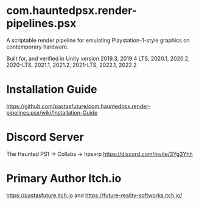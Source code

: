 # com.hauntedpsx.render-pipelines.psx
A scriptable render pipeline for emulating Playstation-1-style graphics on contemporary hardware.

Built for, and verified in Unity version 2019.3, 2019.4 LTS, 2020.1, 2020.2, 2020-LTS, 2021.1, 2021.2, 2021-LTS, 2022.1, 2022.2

# Installation Guide
https://github.com/pastasfuture/com.hauntedpsx.render-pipelines.psx/wiki/Installation-Guide

# Discord Server
The Haunted PS1 -> Collabs -> hpsxrp
https://discord.com/invite/3Yg3Yhh

# Primary Author Itch.io
https://pastasfuture.itch.io
and
https://future-reality-softworks.itch.io/
